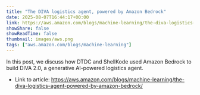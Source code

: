 ```yaml
---
title: "The DIVA logistics agent, powered by Amazon Bedrock"
date: 2025-08-07T16:44:17+00:00
link: https://aws.amazon.com/blogs/machine-learning/the-diva-logistics-agent-powered-by-amazon-bedrock/
showShare: false
showReadTime: false
thumbnail: images/aws.png
tags: ["aws.amazon.com/blogs/machine-learning"]
---
```

In this post, we discuss how DTDC and ShellKode used Amazon Bedrock to build DIVA 2.0, a generative AI-powered logistics agent.

- Link to article: https://aws.amazon.com/blogs/machine-learning/the-diva-logistics-agent-powered-by-amazon-bedrock/